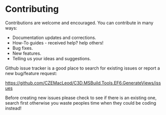 # Contributing

Contributions are welcome and encouraged.  You can contribute in many ways:

* Documentation updates and corrections.
* How-To guides - received help?  help others!
* Bug fixes.
* New features.
* Telling us your ideas and suggestions.

Github issue tracker is a good place to search for existing issues or report a new bug/feature request:

https://github.com/CZEMacLeod/C3D.MSBuild.Tools.EF6.GenerateViews/issues

Before creating new issues please check to see if there is an existing one, search first otherwise you waste peoples time when they could be coding instead!